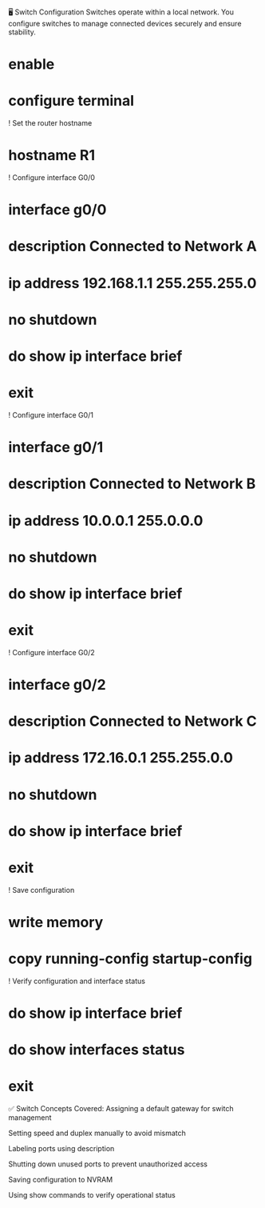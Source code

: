 🖥️ Switch Configuration
Switches operate within a local network. You configure switches to manage connected devices securely and ensure stability.

 # enable
 # configure terminal

! Set the router hostname
 # hostname R1

! Configure interface G0/0

 # interface g0/0
 # description Connected to Network A
 # ip address 192.168.1.1 255.255.255.0
 # no shutdown
 # do show ip interface brief
 # exit

! Configure interface G0/1
 # interface g0/1
 # description Connected to Network B
 # ip address 10.0.0.1 255.0.0.0
 # no shutdown
 # do show ip interface brief
 # exit

! Configure interface G0/2
 # interface g0/2
 # description Connected to Network C
 # ip address 172.16.0.1 255.255.0.0
 # no shutdown
 # do show ip interface brief
 # exit

! Save configuration
 # write memory
 # copy running-config startup-config

! Verify configuration and interface status
 # do show ip interface brief
 # do show interfaces status
 # exit


✅ Switch Concepts Covered:
Assigning a default gateway for switch management

Setting speed and duplex manually to avoid mismatch

Labeling ports using description

Shutting down unused ports to prevent unauthorized access

Saving configuration to NVRAM

Using show commands to verify operational status
